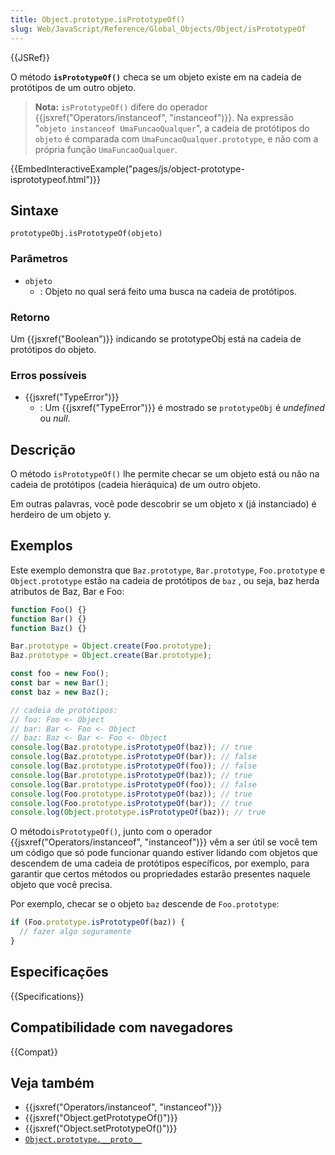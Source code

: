 ```yaml
---
title: Object.prototype.isPrototypeOf()
slug: Web/JavaScript/Reference/Global_Objects/Object/isPrototypeOf
---
```


{{JSRef}}

O método **`isPrototypeOf()`** checa se um objeto existe em na cadeia de protótipos de um outro objeto.

> **Nota:** `isPrototypeOf()` difere do operador {{jsxref("Operators/instanceof", "instanceof")}}. Na expressão "`objeto instanceof UmaFuncaoQualquer`", a cadeia de protótipos do `objeto` é comparada com `UmaFuncaoQualquer.prototype`, e não com a própria função `UmaFuncaoQualquer`.

{{EmbedInteractiveExample("pages/js/object-prototype-isprototypeof.html")}}

## Sintaxe

```
prototypeObj.isPrototypeOf(objeto)
```

### Parâmetros

- `objeto`
  - : Objeto no qual será feito uma busca na cadeia de protótipos.

### Retorno

Um {{jsxref("Boolean")}} indicando se prototypeObj está na cadeia de protótipos do objeto.

### Erros possíveis

- {{jsxref("TypeError")}}
  - : Um {{jsxref("TypeError")}} é mostrado se `prototypeObj` é _undefined_ ou _null_.

## Descrição

O método `isPrototypeOf()` lhe permite checar se um objeto está ou não na cadeia de protótipos (cadeia hieráquica) de um outro objeto.

Em outras palavras, você pode descobrir se um objeto x (já instanciado) é herdeiro de um objeto y.

## Exemplos

Este exemplo demonstra que `Baz.prototype`, `Bar.prototype`, `Foo.prototype` e `Object.prototype` estão na cadeia de protótipos de `baz` , ou seja, baz herda atributos de Baz, Bar e Foo:

```js
function Foo() {}
function Bar() {}
function Baz() {}

Bar.prototype = Object.create(Foo.prototype);
Baz.prototype = Object.create(Bar.prototype);

const foo = new Foo();
const bar = new Bar();
const baz = new Baz();

// cadeia de protótipos:
// foo: Foo <- Object
// bar: Bar <- Foo <- Object
// baz: Baz <- Bar <- Foo <- Object
console.log(Baz.prototype.isPrototypeOf(baz)); // true
console.log(Baz.prototype.isPrototypeOf(bar)); // false
console.log(Baz.prototype.isPrototypeOf(foo)); // false
console.log(Bar.prototype.isPrototypeOf(baz)); // true
console.log(Bar.prototype.isPrototypeOf(foo)); // false
console.log(Foo.prototype.isPrototypeOf(baz)); // true
console.log(Foo.prototype.isPrototypeOf(bar)); // true
console.log(Object.prototype.isPrototypeOf(baz)); // true
```

O método`isPrototypeOf()`, junto com o operador {{jsxref("Operators/instanceof", "instanceof")}} vêm a ser útil se você tem um código que só pode funcionar quando estiver lidando com objetos que descendem de uma cadeia de protótipos específicos, por exemplo, para garantir que certos métodos ou propriedades estarão presentes naquele objeto que você precisa.

Por exemplo, checar se o objeto `baz` descende de `Foo.prototype`:

```js
if (Foo.prototype.isPrototypeOf(baz)) {
  // fazer algo seguramente
}
```

## Especificações

{{Specifications}}

## Compatibilidade com navegadores

{{Compat}}

## Veja também

- {{jsxref("Operators/instanceof", "instanceof")}}
- {{jsxref("Object.getPrototypeOf()")}}
- {{jsxref("Object.setPrototypeOf()")}}
- [`Object.prototype.__proto__`](/pt-BR/docs/Web/JavaScript/Reference/Global_Objects/Object/proto)

